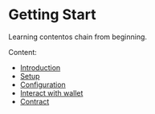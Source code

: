 # Getting Start

Learning contentos chain from beginning.

Content:

* [Introduction](/en-us/tutorial/introduction.md)
* [Setup](/en-us/tutorial/setup.md)
* [Configuration](/en-us/tutorial/concept.md)
* [Interact with wallet](/en-us/tutorial/wallet.md)
* [Contract](/en-us/tutorial/smart_contract.md)